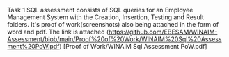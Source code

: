 Task 1 SQL assessment consists of SQL queries for an Employee Management System with the Creation, Insertion, Testing and Result folders. It's proof of work(screenshots) also being attached in the form of word and pdf. The link is attached (https://github.com/EBESAM/WINAIM-Assessment/blob/main/Proof%20of%20Work/WINAIM%20Sql%20Assessment%20PoW.pdf) [Proof of Work/WINAIM Sql Assessment PoW.pdf]
